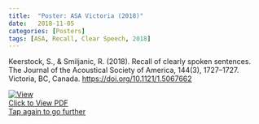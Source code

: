 ```yaml
---
title:  "Poster: ASA Victoria (2018)"
date:   2018-11-05
categories: [Posters]
tags: [ASA, Recall, Clear Speech, 2018]
---
```


Keerstock, S., & Smiljanic, R. (2018). Recall of clearly spoken sentences. The Journal of the Acoustical Society of America, 144(3), 1727–1727. Victoria, BC, Canada. https://doi.org/10.1121/1.5067662



<a href="https://skrstck.github.io/files/1pSCb51.pdf" target="blank"> <div class="hvrbox"> <img src="https://skrstck.github.io/files/1pSCb51-thumb.png" alt="View" class="hvrbox-layer_bottom"> <div class="hvrbox-layer_top"> <div class="hvrbox-text">Click to View PDF <div class="hvrbox-text_mobile">Tap again to go further</div></div> </div> </div> </a>
